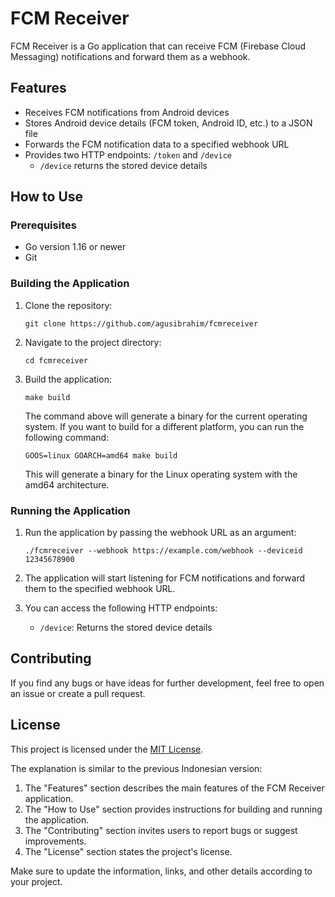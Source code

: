 # FCM Receiver

FCM Receiver is a Go application that can receive FCM (Firebase Cloud Messaging) notifications and forward them as a webhook.

## Features

- Receives FCM notifications from Android devices
- Stores Android device details (FCM token, Android ID, etc.) to a JSON file
- Forwards the FCM notification data to a specified webhook URL
- Provides two HTTP endpoints: `/token` and `/device`
  - `/device` returns the stored device details

## How to Use

### Prerequisites

- Go version 1.16 or newer
- Git

### Building the Application

1. Clone the repository:

   ```
   git clone https://github.com/agusibrahim/fcmreceiver
   ```

2. Navigate to the project directory:

   ```
   cd fcmreceiver
   ```

3. Build the application:

   ```
   make build
   ```

   The command above will generate a binary for the current operating system. If you want to build for a different platform, you can run the following command:

   ```
   GOOS=linux GOARCH=amd64 make build
   ```

   This will generate a binary for the Linux operating system with the amd64 architecture.

### Running the Application

1. Run the application by passing the webhook URL as an argument:

   ```
   ./fcmreceiver --webhook https://example.com/webhook --deviceid 12345678900
   ```

2. The application will start listening for FCM notifications and forward them to the specified webhook URL.

3. You can access the following HTTP endpoints:
   - `/device`: Returns the stored device details

## Contributing

If you find any bugs or have ideas for further development, feel free to open an issue or create a pull request.

## License

This project is licensed under the [MIT License](LICENSE).


The explanation is similar to the previous Indonesian version:

1. The "Features" section describes the main features of the FCM Receiver application.
2. The "How to Use" section provides instructions for building and running the application.
3. The "Contributing" section invites users to report bugs or suggest improvements.
4. The "License" section states the project's license.

Make sure to update the information, links, and other details according to your project.
